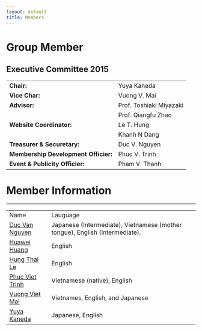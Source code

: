 ```yaml
---
layout: default
title: Members
---
```


# Group Member

## Executive Committee 2015

|||
|:---|:---|
|**Chair:**|Yuya Kaneda|
|**Vice Char:**|Vuong V. Mai
|**Advisor:**|Prof. Toshiaki Miyazaki|
||Prof. Qiangfu Zhao|
|**Website Coordinator:**|Le T. Hung|
||Khanh N Dang|
|**Treasurer & Securetary:**|Duc V. Nguyen|
|**Membership Development Officier:**|Phuc V. Trinh|
|**Event & Publicity Officier:**|Pham V. Thanh|



# Member Information

---

<table>
	<tr>
		<td>Name</td>
		<td>Lauguage</td>
	</tr>
	<tr>
		<td><a href="">Duc Van Nguyen</a></td>
		<td>Japanese (Intermediate), Vietnamese (mother tongue), English (Intermediate).</td>
	</tr>
	<tr>
		<td><a href="https://www.researchgate.net/profile/Huawei_Huang">Huawei Huang</a></td>
		<td>English</td>
	</tr>
	<tr>
		<td><a href="https://sites.google.com/site/hungthailevn/">Hung Thai Le</a></td>
		<td>English</td>
	</tr>
	<tr>
		<td><a href="https://sites.google.com/site/vietphuctrinh/">Phuc Viet Trinh</a></td>
		<td>Vietnamese (native), English</td>
	</tr>
	<tr>
		<td><a href="https://sites.google.com/site/vuongvietmai/home">Vuong Viet Mai</a></td>
		<td>Vietnames, English, and Japanese </td>
	</tr>
	<tr>
		<td><a href="https://scholar.google.co.jp/citations?hl=ja&user=ucahMNEAAAAJ">Yuya Kaneda</a></td>
		<td>Japanese, English</td>
	</tr>
<table>

